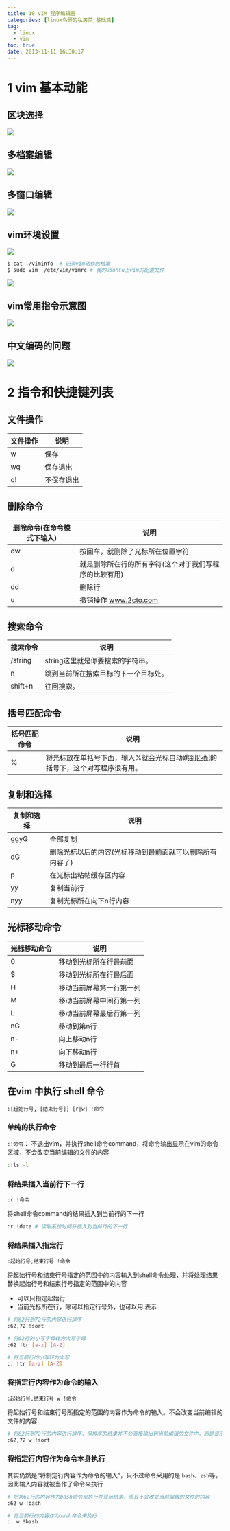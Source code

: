 ```yaml
---
title: 10 VIM 程序编辑器
categories: [linux鸟哥的私房菜_基础篇]
tag:
  - linux
  - vim
toc: true
date: 2013-11-11 16:30:17
---
```


# 1 vim 基本动能
## 区块选择
![](http://o7m5xjmtl.bkt.clouddn.com/14897661368102.jpg)

## 多档案编辑
![](http://o7m5xjmtl.bkt.clouddn.com/14897661623891.jpg)

## 多窗口编辑
![](http://o7m5xjmtl.bkt.clouddn.com/14897661959153.jpg)

## vim环境设置
![](http://o7m5xjmtl.bkt.clouddn.com/14897662196953.jpg)

```bash
$ cat ./viminfo  # 记录vim动作的档案
$ sudo vim  /etc/vim/vimrc # 我的ubuntu上vim的配置文件
```

![](http://o7m5xjmtl.bkt.clouddn.com/14897662891129.jpg)

## vim常用指令示意图
![](http://o7m5xjmtl.bkt.clouddn.com/14897664421058.jpg)

## 中文编码的问题

![](http://o7m5xjmtl.bkt.clouddn.com/14897665987721.jpg)


# 2 指令和快捷键列表 

## 文件操作
文件操作|说明
---|---
w|保存
wq|保存退出
q!|不保存退出


## 删除命令
删除命令(在命令模式下输入)|说明
---|---
dw|按回车，就删除了光标所在位置字符
d|就是删除所在行的所有字符(这个对于我们写程序的比较有用)
dd|删除行
u|撤销操作 www.2cto.com

## 搜索命令
搜索命令|说明
---|---
/string|string这里就是你要搜索的字符串。
n|跳到当前所在搜索目标的下一个目标处。
shift+n|往回搜索。

## 括号匹配命令
括号匹配命令|说明
---|---
%|将光标放在单括号下面，输入%就会光标自动跳到匹配的括号下，这个对写程序很有用。

## 复制和选择
复制和选择|说明
---|---
ggyG|全部复制
dG|删除光标以后的内容(光标移动到最前面就可以删除所有内容了)
p|在光标出粘帖缓存区内容
yy|复制当前行
nyy|复制光标所在向下n行内容

## 光标移动命令
光标移动命令|说明
---|---
0|移动到光标所在行最前面
$|移动到光标所在行最后面
H|移动当前屏幕第一行第一列
M|移动当前屏幕中间行第一列
L|移动当前屏幕最后行第一列
nG|移动到第n行
n-|向上移动n行
n+|向下移动n行
G|移动到最后一行行首

## 在vim 中执行 shell 命令

`:[起始行号, [结束行号]] [r|w] !命令`
### 单纯的执行命令
`:!命令`： 不退出vim，并执行shell命令command，将命令输出显示在vim的命令区域，不会改变当前编辑的文件的内容

```bash
:!ls -l
```

### 将结果插入当前行下一行
`:r !命令`

将shell命令command的结果插入到当前行的下一行

```bash
:r !date # 读取系统时间并插入到当前行的下一行
```

### 将结果插入指定行

`:起始行号,结束行号 !命令`

将起始行号和结束行号指定的范围中的内容输入到shell命令处理，并将处理结果替换起始行号和结束行号指定的范围中的内容

+ 可以只指定起始行
+ 当前光标所在行，除可以指定行号外，也可以用.表示


```bash
# 将62行到72行的内容进行排序
:62,72 !sort

# 将62行的小写字母转为大写字母
:62 !tr [a-z] [A-Z]

# 将当前行的小写转为大写
:. !tr [a-z] [A-Z]
```

### 将指定行内容作为命令的输入
`:起始行号,结束行号 w !命令`

将起始行号和结束行号所指定的范围的内容作为命令的输入。不会改变当前编辑的文件的内容

```bash
# 将62行到72行的内容进行排序，但排序的结果并不会直接输出到当前编辑的文件中，而是显示在vim敲命令的区域
:62,72 w !sort
```

### 将指定行内容作为命令本身执行
其实仍然是“将制定行内容作为命令的输入”，只不过命令采用的是 `bash`、`zsh`等，因此输入内容就被当作了命令来执行

```bash
# 把第62行的内容作为bash命令来执行并显示结果，而且不会改变当前编辑的文件的内容
:62 w !bash

# 将当前行的内容作为bash命令来执行
:. w !bash
```

